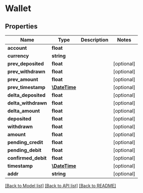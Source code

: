 # Wallet

## Properties
Name | Type | Description | Notes
------------ | ------------- | ------------- | -------------
**account** | **float** |  | 
**currency** | **string** |  | 
**prev_deposited** | **float** |  | [optional] 
**prev_withdrawn** | **float** |  | [optional] 
**prev_amount** | **float** |  | [optional] 
**prev_timestamp** | [**\DateTime**](Date.md) |  | [optional] 
**delta_deposited** | **float** |  | [optional] 
**delta_withdrawn** | **float** |  | [optional] 
**delta_amount** | **float** |  | [optional] 
**deposited** | **float** |  | [optional] 
**withdrawn** | **float** |  | [optional] 
**amount** | **float** |  | [optional] 
**pending_credit** | **float** |  | [optional] 
**pending_debit** | **float** |  | [optional] 
**confirmed_debit** | **float** |  | [optional] 
**timestamp** | [**\DateTime**](Date.md) |  | [optional] 
**addr** | **string** |  | [optional] 

[[Back to Model list]](../README.md#documentation-for-models) [[Back to API list]](../README.md#documentation-for-api-endpoints) [[Back to README]](../README.md)


